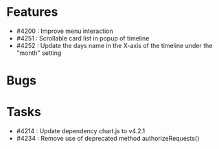 # Features

- #4200 : Improve menu interaction 
- #4251 : Scrollable card list in popup of timeline 
- #4252 : Update the days name in the X-axis of the timeline under the "month" setting

# Bugs


# Tasks

- #4214 : Update dependency chart.js to v4.2.1
- #4234 : Remove use of deprecated method authorizeRequests()



